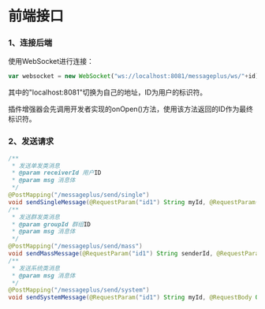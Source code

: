 # 前端接口

### 1、连接后端

使用WebSocket进行连接：

```javascript
var websocket = new WebSocket("ws://localhost:8081/messageplus/ws/"+id);
```

其中的"localhost:8081"切换为自己的地址，ID为用户的标识符。

插件增强器会先调用开发者实现的onOpen()方法，使用该方法返回的ID作为最终标识符。

### 2、发送请求

```java
/**
 * 发送单发类消息
 * @param receiverId 用户ID
 * @param msg 消息体
 */
@PostMapping("/messageplus/send/single")
void sendSingleMessage(@RequestParam("id1") String myId, @RequestParam("id2") String receiverId, @RequestBody Object msg);
/**
 * 发送群发类消息
 * @param groupId 群组ID
 * @param msg 消息体
 */
@PostMapping("/messageplus/send/mass")
void sendMassMessage(@RequestParam("id1") String senderId, @RequestParam("id2") String groupId, @RequestBody Object msg);
/**
 * 发送系统类消息
 * @param msg 消息体
 */
@PostMapping("/messageplus/send/system")
void sendSystemMessage(@RequestParam("id1") String myId, @RequestBody Object msg);
```
